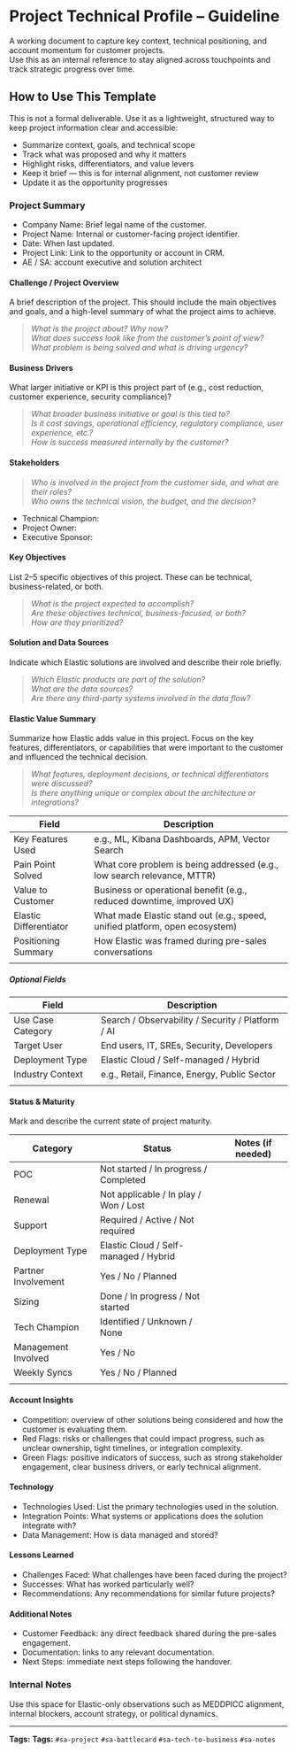# Project Technical Profile – Guideline
A working document to capture key context, technical positioning, and account momentum for customer projects.  
Use this as an internal reference to stay aligned across touchpoints and track strategic progress over time.

## How to Use This Template
This is not a formal deliverable. Use it as a lightweight, structured way to keep project information clear and accessible:
- Summarize context, goals, and technical scope
- Track what was proposed and why it matters
- Highlight risks, differentiators, and value levers
- Keep it brief — this is for internal alignment, not customer review
- Update it as the opportunity progresses

### Project Summary
- Company Name: Brief legal name of the customer.
- Project Name: Internal or customer-facing project identifier.
- Date: When last updated.
- Project Link: Link to the opportunity or account in CRM.
- AE / SA: account executive and solution architect

#### Challenge / Project Overview
A brief description of the project. This should include the main objectives and goals, and a high-level summary of what the project aims to achieve.
>*What is the project about?* *Why now?*  
>*What does success look like from the customer’s point of view?*  
>*What problem is being solved and what is driving urgency?*

#### Business Drivers  
What larger initiative or KPI is this project part of (e.g., cost reduction, customer experience, security compliance)?
>*What broader business initiative or goal is this tied to?*  
>*Is it cost savings, operational efficiency, regulatory compliance, user experience, etc.?*  
>*How is success measured internally by the customer?*

#### Stakeholders
>*Who is involved in the project from the customer side, and what are their roles?*  
>*Who owns the technical vision, the budget, and the decision?*

- Technical Champion:  
- Project Owner:  
- Executive Sponsor:  

#### Key Objectives  
List 2–5 specific objectives of this project. These can be technical, business-related, or both.
>*What is the project expected to accomplish?*  
>*Are these objectives technical, business-focused, or both?*  
>*How are they prioritized?*

#### Solution and Data Sources
Indicate which Elastic solutions are involved and describe their role briefly.
>*Which Elastic products are part of the solution?*  
>*What are the data sources?*  
>*Are there any third-party systems involved in the data flow?*

#### Elastic Value Summary  
Summarize how Elastic adds value in this project. Focus on the key features, differentiators, or capabilities that were important to the customer and influenced the technical decision.
>*What features, deployment decisions, or technical differentiators were discussed?*  
>*Is there anything unique or complex about the architecture or integrations?*

| Field                     | Description                                                                 |
|---------------------------|-----------------------------------------------------------------------------|
| Key Features Used    | e.g., ML, Kibana Dashboards, APM, Vector Search                             |
| Pain Point Solved     | What core problem is being addressed (e.g., low search relevance, MTTR)     |
| Value to Customer     | Business or operational benefit (e.g., reduced downtime, improved UX)       |
| Elastic Differentiator| What made Elastic stand out (e.g., speed, unified platform, open ecosystem) |
| Positioning Summary   | How Elastic was framed during pre-sales conversations                      
|||

##### Optional Fields

| Field                   | Description                                          |
|-------------------------|------------------------------------------------------|
| Use Case Category   | Search / Observability / Security / Platform / AI    |
| Target User         | End users, IT, SREs, Security, Developers            |
| Deployment Type     | Elastic Cloud / Self-managed / Hybrid                |
| Industry Context    | e.g., Retail, Finance, Energy, Public Sector         |
|||
  
#### Status & Maturity
Mark and describe the current state of project maturity.

| Category           | Status           | Notes (if needed)                  |
|--------------------|------------------|------------------------------------|
| POC                | Not started / In progress / Completed |                            |
| Renewal            | Not applicable / In play / Won / Lost |                            |
| Support            | Required / Active / Not required      |                            |
| Deployment Type    | Elastic Cloud / Self-managed / Hybrid |                            |
| Partner Involvement| Yes / No / Planned                    |                            |
| Sizing             | Done / In progress / Not started      |                            |
| Tech Champion      | Identified / Unknown / None           |                            |
| Management Involved| Yes / No                              |                            |
| Weekly Syncs       | Yes / No / Planned                    |                            |
|     |               |                            |

#### Account Insights
- Competition: overview of other solutions being considered and how the customer is evaluating them.
- Red Flags: risks or challenges that could impact progress, such as unclear ownership, tight timelines, or integration complexity.
- Green Flags: positive indicators of success, such as strong stakeholder engagement, clear business drivers, or early technical alignment.

#### Technology
- Technologies Used: List the primary technologies used in the solution.
- Integration Points: What systems or applications does the solution integrate with?
- Data Management: How is data managed and stored?

#### Lessons Learned
- Challenges Faced: What challenges have been faced during the project?
- Successes: What has worked particularly well?
- Recommendations: Any recommendations for similar future projects?

#### Additional Notes
- Customer Feedback: any direct feedback shared during the pre-sales engagement.
- Documentation: links to any relevant documentation.
- Next Steps: immediate next steps following the handover.

### Internal Notes  
Use this space for Elastic-only observations such as MEDDPICC alignment, internal blockers, account strategy, or political dynamics.

---
**Tags:** **Tags:** `#sa-project` `#sa-battlecard` `#sa-tech-to-business` `#sa-notes`



